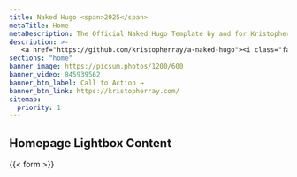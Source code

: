 ```yaml
---
title: Naked Hugo <span>2025</span>
metaTitle: Home
metaDescription: The Official Naked Hugo Template by and for Kristopher Ray Creative and all who love hugo.
description: >-
   <a href="https://github.com/kristopherray/a-naked-hugo"><i class="fab fa-github"></i> Available on Github</a>. Just dont call it a template.<br> Made with <i class="fas fa-heart"></i> by <a href="https://kristopherray.com/">Kristopher Ray Creative</a>
sections: "home"
banner_image: https://picsum.photos/1200/600
banner_video: 845939562
banner_btn_label: Call to Action →
banner_btn_link: https://kristopherray.com/
sitemap:
  priority: 1
---
```


## Homepage Lightbox Content
{{< form >}}